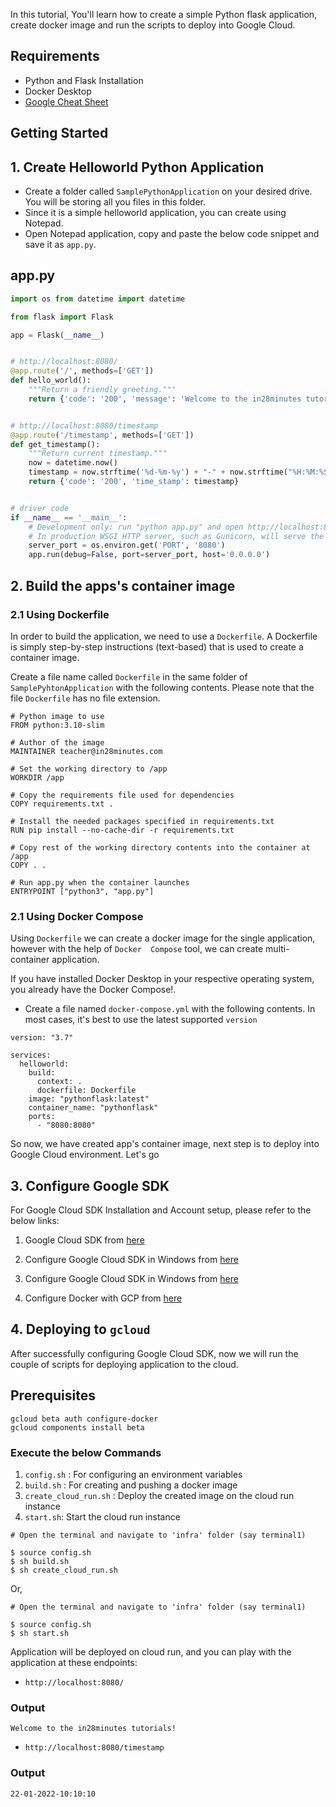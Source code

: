 In this tutorial, You'll learn how to create a simple Python flask application, create docker image and run the scripts to deploy into Google Cloud.

## Requirements
* Python and Flask Installation
* Docker Desktop
* [Google Cheat Sheet](https://cloud.google.com/sdk/docs/images/gcloud-cheat-sheet.pdf)


## Getting Started

## 1. Create Helloworld Python Application

* Create a folder called ``SamplePythonApplication`` on your desired drive. You will be storing all you files in this folder.
* Since it is a simple helloworld application, you can create using Notepad.
* Open Notepad application, copy and paste the below code snippet and save it as ``app.py``.

## app.py

```python
import os from datetime import datetime

from flask import Flask

app = Flask(__name__)


# http://localhost:8080/
@app.route('/', methods=['GET'])
def hello_world():
    """Return a friendly greeting."""
    return {'code': '200', 'message': 'Welcome to the in28minutes tutorials!'}


# http://localhost:8080/timestamp
@app.route('/timestamp', methods=['GET'])
def get_timestamp():
    """Return current timestamp."""
    now = datetime.now()
    timestamp = now.strftime('%d-%m-%y') + "-" + now.strftime("%H:%M:%S")
    return {'code': '200', 'time_stamp': timestamp}


# driver code
if __name__ == '__main__':
    # Development only: run "python app.py" and open http://localhost:8080
    # In production WSGI HTTP server, such as Gunicorn, will serve the app.
    server_port = os.environ.get('PORT', '8080')
    app.run(debug=False, port=server_port, host='0.0.0.0')


```

## 2. Build the apps's container image 

### 2.1 Using Dockerfile

In order to build the application, we need to use a ``Dockerfile``. A Dockerfile is simply step-by-step instructions (text-based) that is used to create a container image.

Create a file name called ``Dockerfile`` in the same folder of ``SamplePyhtonApplication`` with the following contents. Please note that the file ``Dockerfile`` has no file extension.

```
# Python image to use
FROM python:3.10-slim

# Author of the image
MAINTAINER teacher@in28minutes.com

# Set the working directory to /app
WORKDIR /app

# Copy the requirements file used for dependencies
COPY requirements.txt .

# Install the needed packages specified in requirements.txt
RUN pip install --no-cache-dir -r requirements.txt

# Copy rest of the working directory contents into the container at /app
COPY . .

# Run app.py when the container launches
ENTRYPOINT ["python3", "app.py"]

```

### 2.1 Using Docker Compose

Using ``Dockerfile`` we can create a docker image for the single application, however with the help of ``Docker  Compose`` tool, we can create multi-container application.

If you have installed Docker Desktop in your respective operating system, you already have the Docker Compose!.

* Create a file named ``docker-compose.yml`` with the following contents. 
In most cases, it's best to use the latest supported ``version``

```
version: "3.7"

services:
  helloworld:
    build:
      context: .
      dockerfile: Dockerfile
    image: "pythonflask:latest"
    container_name: "pythonflask"
    ports:
      - "8080:8080"
```

So now, we have created app's container image, next step is to deploy into Google Cloud environment. Let's go

## 3. Configure Google SDK

For Google Cloud SDK Installation and Account setup, please refer to the below links:

1. Google Cloud SDK from [here](https://cloud.google.com/sdk/docs/install)

2. Configure Google Cloud SDK in Windows from [here](https://cloudaffaire.com/how-to-install-and-configure-google-cloud-sdk-or-gcloud-on-windows-os/)

3. Configure Google Cloud SDK in Windows from [here](https://cloud.google.com/docs/authentication/production#linux-or-macos)

4. Configure Docker with GCP from [here](https://cloud.google.com/container-registry/docs/advanced-authentication#gcloud-helper)

## 4. Deploying to `gcloud`

After successfully configuring Google Cloud SDK, now we will run the couple of scripts for deploying application to the cloud.

## Prerequisites

```shell
gcloud beta auth configure-docker
gcloud components install beta
```
### Execute the below Commands

1. `config.sh` : For configuring an environment variables
2. `build.sh` : For creating and pushing a docker image
3. `create_cloud_run.sh` : Deploy the created image on the cloud run instance
4. `start.sh`: Start the cloud run instance

```shell
# Open the terminal and navigate to 'infra' folder (say terminal1)

$ source config.sh
$ sh build.sh
$ sh create_cloud_run.sh
```

Or,

```shell
# Open the terminal and navigate to 'infra' folder (say terminal1)

$ source config.sh
$ sh start.sh
```
Application will be deployed on cloud run, and you can play with the application at these endpoints:

* `http://localhost:8080/`

### Output
```shell
Welcome to the in28minutes tutorials!
```
* `http://localhost:8080/timestamp`
### Output
```shell
22-01-2022-10:10:10
```
